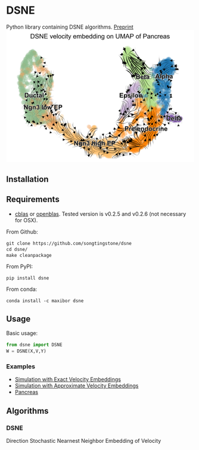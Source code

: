 # DSNE
Python library containing DSNE algorithms. 
[Preprint](https://arxiv.org/abs/2103.08509)
![png](./examples/data/Pancreas/scvelo_pancreas_dsne_umap_stream.png)
## Installation

## Requirements

- [cblas](http://www.netlib.org/blas/) or [openblas](https://github.com/xianyi/OpenBLAS).
Tested version is v0.2.5 and v0.2.6 (not necessary for OSX).

From Github:

```
git clone https://github.com/songtingstone/dsne
cd dsne/
make cleanpackage 
```

From PyPI:

```
pip install dsne
```

From conda:

```
conda install -c maxibor dsne
```

## Usage

Basic usage:

```python
from dsne import DSNE
W = DSNE(X,V,Y)
```

### Examples

- [Simulation with Exact Velocity Embeddings](https://github.com/songtingstone/dsne/examples/exact_simulation.py)
- [Simulation with Approximate Velocity Embeddings](https://github.com/songtingstone/dsne/examples/unexact_simulation.py)
- [Pancreas](https://github.com/songtingstone/dsne/examples/Pancreas.py) 
## Algorithms

### DSNE 
Direction Stochastic Nearnest Neighbor Embedding of Velocity 

